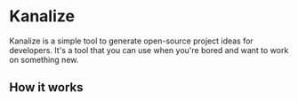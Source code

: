 # Kanalize

Kanalize is a simple tool to generate open-source project ideas for developers.
It's a tool that you can use when you're bored and want to work on something
new.

## How it works
